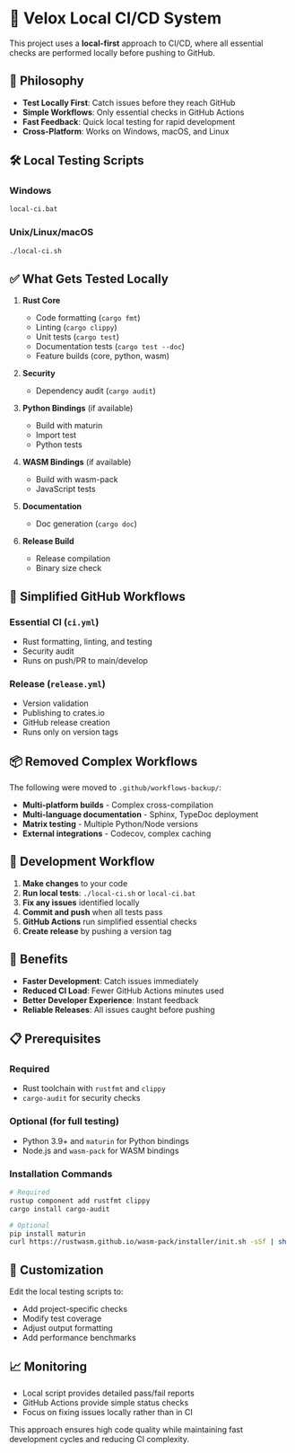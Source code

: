 # 🚀 Velox Local CI/CD System

This project uses a **local-first** approach to CI/CD, where all essential checks are performed locally before pushing to GitHub.

## 🎯 Philosophy

- **Test Locally First**: Catch issues before they reach GitHub
- **Simple Workflows**: Only essential checks in GitHub Actions
- **Fast Feedback**: Quick local testing for rapid development
- **Cross-Platform**: Works on Windows, macOS, and Linux

## 🛠️ Local Testing Scripts

### Windows
```cmd
local-ci.bat
```

### Unix/Linux/macOS
```bash
./local-ci.sh
```

## ✅ What Gets Tested Locally

1. **Rust Core**
   - Code formatting (`cargo fmt`)
   - Linting (`cargo clippy`)
   - Unit tests (`cargo test`)
   - Documentation tests (`cargo test --doc`)
   - Feature builds (core, python, wasm)

2. **Security**
   - Dependency audit (`cargo audit`)

3. **Python Bindings** (if available)
   - Build with maturin
   - Import test
   - Python tests

4. **WASM Bindings** (if available)
   - Build with wasm-pack
   - JavaScript tests

5. **Documentation**
   - Doc generation (`cargo doc`)

6. **Release Build**
   - Release compilation
   - Binary size check

## 🔄 Simplified GitHub Workflows

### Essential CI (`ci.yml`)
- Rust formatting, linting, and testing
- Security audit
- Runs on push/PR to main/develop

### Release (`release.yml`)
- Version validation
- Publishing to crates.io
- GitHub release creation
- Runs only on version tags

## 📦 Removed Complex Workflows

The following were moved to `.github/workflows-backup/`:

- **Multi-platform builds** - Complex cross-compilation
- **Multi-language documentation** - Sphinx, TypeDoc deployment
- **Matrix testing** - Multiple Python/Node versions
- **External integrations** - Codecov, complex caching

## 🚀 Development Workflow

1. **Make changes** to your code
2. **Run local tests**: `./local-ci.sh` or `local-ci.bat`
3. **Fix any issues** identified locally
4. **Commit and push** when all tests pass
5. **GitHub Actions** run simplified essential checks
6. **Create release** by pushing a version tag

## 🎯 Benefits

- **Faster Development**: Catch issues immediately
- **Reduced CI Load**: Fewer GitHub Actions minutes used
- **Better Developer Experience**: Instant feedback
- **Reliable Releases**: All issues caught before pushing

## 📋 Prerequisites

### Required
- Rust toolchain with `rustfmt` and `clippy`
- `cargo-audit` for security checks

### Optional (for full testing)
- Python 3.9+ and `maturin` for Python bindings
- Node.js and `wasm-pack` for WASM bindings

### Installation Commands

```bash
# Required
rustup component add rustfmt clippy
cargo install cargo-audit

# Optional
pip install maturin
curl https://rustwasm.github.io/wasm-pack/installer/init.sh -sSf | sh
```

## 🔧 Customization

Edit the local testing scripts to:
- Add project-specific checks
- Modify test coverage
- Adjust output formatting
- Add performance benchmarks

## 📈 Monitoring

- Local script provides detailed pass/fail reports
- GitHub Actions provide simple status checks
- Focus on fixing issues locally rather than in CI

This approach ensures high code quality while maintaining fast development cycles and reducing CI complexity.